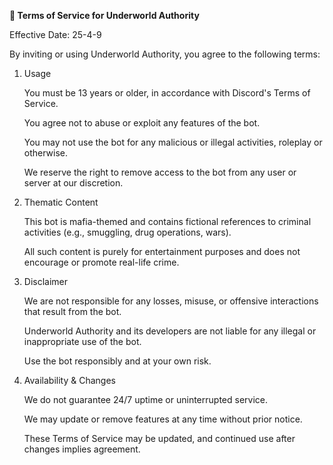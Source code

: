 **📄 Terms of Service for Underworld Authority**

Effective Date: 25-4-9

By inviting or using Underworld Authority, you agree to the following terms:
1. Usage

    You must be 13 years or older, in accordance with Discord's Terms of Service.

    You agree not to abuse or exploit any features of the bot.

    You may not use the bot for any malicious or illegal activities, roleplay or otherwise.

    We reserve the right to remove access to the bot from any user or server at our discretion.

2. Thematic Content

    This bot is mafia-themed and contains fictional references to criminal activities (e.g., smuggling, drug operations, wars).

    All such content is purely for entertainment purposes and does not encourage or promote real-life crime.

3. Disclaimer

    We are not responsible for any losses, misuse, or offensive interactions that result from the bot.

    Underworld Authority and its developers are not liable for any illegal or inappropriate use of the bot.

    Use the bot responsibly and at your own risk.

4. Availability & Changes

    We do not guarantee 24/7 uptime or uninterrupted service.

    We may update or remove features at any time without prior notice.

    These Terms of Service may be updated, and continued use after changes implies agreement.
